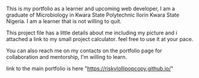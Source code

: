 This is my portfolio as a learner and upcoming web developer, I am a graduate of Microbiology in Kwara State Polytechnic Ilorin Kwara State Nigeria. I am a learner that is not willing to quit.

This project file has a little details about me including my picture and i attached a link to my small project calculator. feel free to use it at your pace. 

You can also reach me on my contacts on the portfolio page for collaboration and mentorship, I'm willing to learn.

link to the main portfolio is here "https://riskylollipopcopy.github.io/"